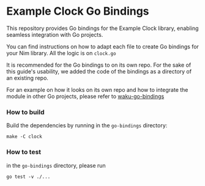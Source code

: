 # Example Clock Go Bindings

This repository provides Go bindings for the Example Clock library, enabling seamless integration with Go projects.

You can find instructions on how to adapt each file to create Go bindings for your Nim library. All the logic is on `clock.go`

It is recommended for the Go bindings to on its own repo. For the sake of this guide's usability, we added the code of the bindings as a directory of an existing repo.

For an example on how it looks on its own repo and how to integrate the module in other Go projects, please refer to [waku-go-bindings](https://github.com/waku-org/waku-go-bindings)

### How to build

Build the dependencies by running in the `go-bindings` directory:

```
make -C clock
```

### How to test

in the `go-bindings` directory, please run

```
go test -v ./...
```
